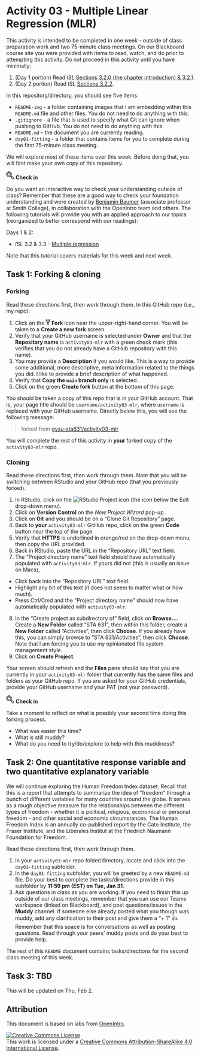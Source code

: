 Activity 03 - Multiple Linear Regression (MLR)
================

This activity is intended to be completed in one week - outside of class
preparation work and two 75-minute class meetings. On our Blackboard
course site you were provided with items to read, watch, and do prior to
attempting this activity. Do not proceed in this activity until you have
minimally:

1.  (Day 1 portion) Read *ISL* [Sections 3.2.0 (the chapter
    introduction) & 3.2.1](https://rdcu.be/c3STG).
2.  (Day 2 portion) Read *ISL* [Sections 3.2.2](https://rdcu.be/c3STG).

In this repository/directory, you should see five items:

- `README-img` - a folder containing images that I am embedding within
  this `README.md` file and other files. You do not need to do anything
  with this.
- `.gitignore` - a file that is used to specify what Git can ignore when
  pushing to GitHub. You do not need to do anything with this.
- `README.md` - the document you are currently reading.
- `day01-fitting` - a folder that contains items for you to complete
  during the first 75-minute class meeting.
  <!-- - `day02-assessing` - a folder that contains items for you to complete during the second 75-minute class meeting.-->

We will explore most of these items over this week. Before doing that,
you will first make your own copy of this repository.

![check-in](README-img/noun-magnifying-glass.png) **Check in**

Do you want an interactive way to check your understanding outside of
class? Remember that these are a good way to check your foundation
understanding and were created by [Benjamin
Baumer](https://beanumber.github.io/www/) (associate professor at Smith
College), in collaboration with the OpenIntro team and others. The
following tutorials will provide you with an applied approach to our
topics (reorganized to better correspond with our readings):

Days 1 & 2:

- *ISL* 3.2 & 3.3 - [Multiple
  regression](https://openintro.shinyapps.io/ims-03-model-08/)

Note that this tutorial covers materials for this week and next week.

## Task 1: Forking & cloning

### Forking

Read these directions first, then work through them. In this GitHub repo
(i.e., my repo):

1.  Click on the ![fork](README-img/fork-icon.png) **Fork** icon near
    the upper-right-hand corner. You will be taken to a **Create a new
    fork** screen.
2.  Verify that your GitHub username is selected under **Owner** and
    that the **Repository name** is `activity03-mlr` with a green check
    mark (this verifies that you do not already have a GitHub repository
    with this name).
3.  You may provide a **Description** if you would like. This is a way
    to provide some additional, more descriptive, meta information
    related to the things you did. I like to provide a brief description
    of what happened.
4.  Verify that **Copy the `main` branch only** is selected.
5.  Click on the green **Create fork** button at the bottom of this
    page.

You should be taken a copy of this repo that is in your GitHub account.
That is, your page title should be `username/activity03-mlr`, where
`username` is replaced with your GitHub username. Directly below this,
you will see the following message:

> forked from
> [gvsu-sta631/activity03-mlr](https://github.com/gvsu-sta631/activity03-mlr)

You will complete the rest of this activity in **your** forked copy of
the `activity03-mlr` repo.

### Cloning

Read these directions first, then work through them. Note that you will
be switching between RStudio and your GitHub repo (that you previously
forked).

1.  In RStudio, click on the
    <img src="../README-img/rproj-icon.png" alt="RStudio Project" width = "20"/>
    icon (the icon below the Edit drop-down menu).
2.  Click on **Version Control** on the *New Project Wizard* pop-up.
3.  Click on **Git** and you should be on a “Clone Git Repository” page.
4.  Back to **your** `activity03-mlr` GitHub repo, click on the green
    **Code** button near the top of the page.
5.  Verify that **HTTPS** is underlined in orange/red on the drop-down
    menu, then copy the URL provided.
6.  Back in RStudio, paste the URL in the “Repository URL” text field.
7.  The “Project directory name” text field should have automatically
    populated with `activity03-mlr`. If yours did not (this is usually
    an issue on Macs),

- Click back into the “Repository URL” text field.
- Highlight any bit of this text (it does not seem to matter what or how
  much).
- Press Ctrl/Cmd and the “Project directory name” should now have
  automatically populated with `activity03-mlr`.

8.  In the “Create project as subdirectory of” field, click on
    **Browse…**. Create a **New Folder** called “STA 631”, then within
    this folder, create a **New Folder** called “Activities”, then click
    **Choose**. If you already have this, you can simply browse to “STA
    631/Activities”, then click **Choose**. Note that I am forcing you
    to use my opinionated file system management style.
9.  Click on **Create Project**.

Your screen should refresh and the **Files** pane should say that you
are currently in your `activity03-mlr` folder that currently has the
same files and folders as your GitHub repo. If you are asked for your
GitHub credentials, provide your GitHub username and your PAT (not your
password).

![check-in](README-img/noun-magnifying-glass.png) **Check in**

Take a moment to reflect on what is possibly your second time doing this
forking process.

- What was easier this time?
- What is still muddy?
- What do you need to try/do/explore to help with this muddiness?

## Task 2: One quantitative response variable and two quantitative explanatory variable

We will continue exploring the Human Freedom Index dataset. Recall that
this is a report that attempts to summarize the idea of “freedom”
through a bunch of different variables for many countries around the
globe. It serves as a rough objective measure for the relationships
between the different types of freedom - whether it is political,
religious, economical or personal freedom - and other social and
economic circumstances. The Human Freedom Index is an annually
co-published report by the Cato Institute, the Fraser Institute, and the
Liberales Institut at the Friedrich Naumann Foundation for Freedom.

Read these directions first, then work through them.

1.  In your `activity03-mlr` repo folder/directory, locate and click
    into the `day01-fitting` subfolder.
2.  In the `day01-fitting` subfolder, you will be greeted by a new
    `README.md` file. Do your best to complete the tasks/directions
    provide in this subfolder by **11:59 pm (EST) on Tue, Jan 31**.
3.  Ask questions in class as you are working. If you need to finish
    this up outside of our class meetings, remember that you can use our
    Teams workspace (linked on Blackboard), and post questions/issues in
    the **Muddy** channel. If someone else already posted what you
    though was muddy, add any clarification to their post and give them
    a “+ 1” 👍. Remember that this space is for conversations as well as
    posting questions. Read through your peers’ muddy posts and do your
    best to provide help.

The rest of this `README` document contains tasks/directions for the
second class meeting of this week.

## Task 3: TBD

This will be updated on Thu, Feb 2.

## Attribution

This document is based on labs from
[OpenIntro](https://www.openintro.org/).

<a rel="license" href="http://creativecommons.org/licenses/by-sa/4.0/"><img src="https://i.creativecommons.org/l/by-sa/4.0/88x31.png"
style="border-width:0" alt="Creative Commons License" /></a><br />This
work is licensed under a
<a rel="license" href="http://creativecommons.org/licenses/by-sa/4.0/">Creative
Commons Attribution-ShareAlike 4.0 International License</a>.
